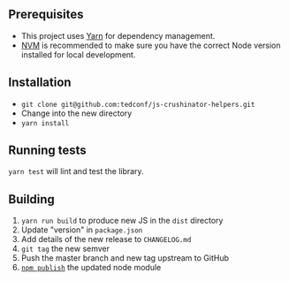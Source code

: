 ## Prerequisites

* This project uses [Yarn](https://yarnpkg.com/lang/en/docs/install/) for dependency management.
* [NVM](https://github.com/creationix/nvm) is recommended to make sure you have the correct Node version installed for local development.

## Installation

* `git clone git@github.com:tedconf/js-crushinator-helpers.git`
* Change into the new directory
* `yarn install`

## Running tests

`yarn test` will lint and test the library.

## Building

1. `yarn run build` to produce new JS in the `dist` directory
2. Update "version" in `package.json`
3. Add details of the new release to `CHANGELOG.md`
4. `git tag` the new semver
5. Push the master branch and new tag upstream to GitHub
6. [`npm publish`](https://docs.npmjs.com/getting-started/publishing-npm-packages) the updated node module
